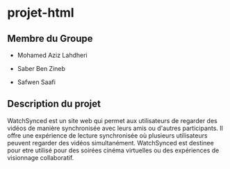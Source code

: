 # projet-html

## Membre du Groupe
* Mohamed Aziz Lahdheri

* Saber Ben Zineb

* Safwen Saafi

## Description du projet 

WatchSynced est un site web qui permet aux utilisateurs de regarder des vidéos de manière synchronisée avec leurs amis ou d'autres participants. Il offre une expérience de lecture synchronisée où plusieurs utilisateurs peuvent regarder des vidéos simultanément. WatchSynced est destinee pour etre utilisé pour des soirées cinéma virtuelles ou des expériences de visionnage collaboratif.
